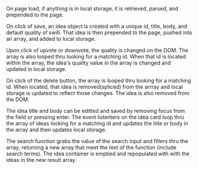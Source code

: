 On page load, if anything is in local storage, it is retrieved, parsed, and prepended to the page.

On click of save, an idea object is created with a unique id, title, body, and default quality of swill. That idea is then prepended to the page, pushed into an array, and added to local storage.

Upon click of upvote or downvote, the quality is changed on the DOM. The array is also looped thru looking for a matching id. When that id is located within the array, the idea's quality value in the array is changed and updated in local storage.

On click of the delete button, the array is looped thru looking for a matching id. When located, that idea is removed(spliced) from the arrray and local storage is updated to reflect those changes. The idea is also removed from the DOM.

The idea title and body can be editted and saved by removing focus from the field or pressing enter. The event listenters on the idea card loop thru the array of ideas looking for a matching id and updates the title or body in the array and then updates local storage.

The search function grabs the value of the search input and filters thru the array, returning a new array that meet the test of the function (include search terms). The idea container is emptied and repopulated with with the ideas in the new result array.  
